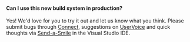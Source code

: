 #### Can I use this new build system in production?

Yes! We'd love for you to try it out and let us know what you think. Please submit bugs through [Connect](https://connect.microsoft.com/visualstudio), suggestions on [UserVoice](http://visualstudio.uservoice.com/forums/121579-visual-studio) and quick thoughts via [Send-a-Smile](http://go.microsoft.com/fwlink/?LinkId=517102) in the Visual Studio IDE.
